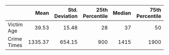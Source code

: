 
|             |    Mean |   Std. Deviation |   25th Percentile |   Median |   75th Percentile |
|:------------|--------:|-----------------:|------------------:|---------:|------------------:|
| Victim Age  |   39.53 |            15.48 |                28 |       37 |                50 |
| Crime Times | 1335.37 |           654.15 |               900 |     1415 |              1900 |